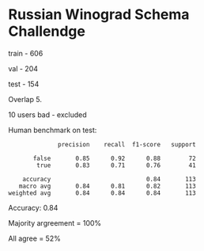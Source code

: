 # Russian Winograd Schema Challendge

train - 606 

val - 204

test - 154


Overlap 5.

10 users bad - excluded

Human benchmark on test:

```
              precision    recall  f1-score   support

       false       0.85      0.92      0.88        72
        true       0.83      0.71      0.76        41

    accuracy                           0.84       113
   macro avg       0.84      0.81      0.82       113
weighted avg       0.84      0.84      0.84       113
```

Accuracy: 0.84

Majority argreement = 100% 

All agree = 52%